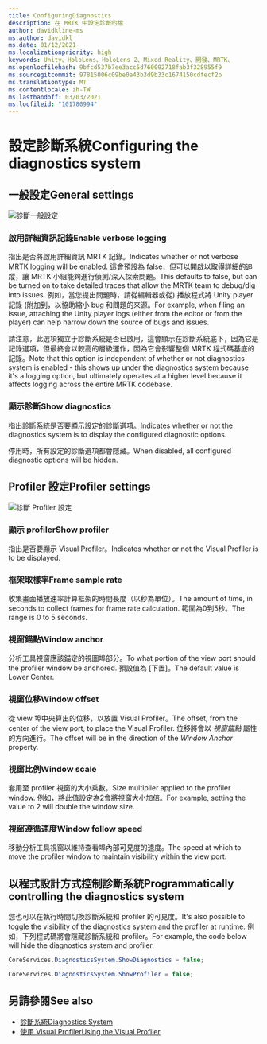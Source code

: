 ```yaml
---
title: ConfiguringDiagnostics
description: 在 MRTK 中設定診斷的檔
author: davidkline-ms
ms.author: davidkl
ms.date: 01/12/2021
ms.localizationpriority: high
keywords: Unity、HoloLens、HoloLens 2、Mixed Reality、開發、MRTK、
ms.openlocfilehash: 9bfcd537b7ee3acc5d760092718fab3f328955f9
ms.sourcegitcommit: 97815006c09be0a43b3d9b33c1674150cdfecf2b
ms.translationtype: MT
ms.contentlocale: zh-TW
ms.lasthandoff: 03/03/2021
ms.locfileid: "101780994"
---
```

# <a name="configuring-the-diagnostics-system"></a><span data-ttu-id="05340-104">設定診斷系統</span><span class="sxs-lookup"><span data-stu-id="05340-104">Configuring the diagnostics system</span></span>

## <a name="general-settings"></a><span data-ttu-id="05340-105">一般設定</span><span class="sxs-lookup"><span data-stu-id="05340-105">General settings</span></span>

![診斷一般設定](../images/diagnostics/DiagnosticsGeneralSettings.png)

### <a name="enable-verbose-logging"></a><span data-ttu-id="05340-107">啟用詳細資訊記錄</span><span class="sxs-lookup"><span data-stu-id="05340-107">Enable verbose logging</span></span>

<span data-ttu-id="05340-108">指出是否將啟用詳細資訊 MRTK 記錄。</span><span class="sxs-lookup"><span data-stu-id="05340-108">Indicates whether or not verbose MRTK logging will be enabled.</span></span> <span data-ttu-id="05340-109">這會預設為 false，但可以開啟以取得詳細的追蹤，讓 MRTK 小組能夠進行偵測/深入探索問題。</span><span class="sxs-lookup"><span data-stu-id="05340-109">This defaults to false, but can be turned on to take detailed traces that allow the MRTK team to debug/dig into issues.</span></span> <span data-ttu-id="05340-110">例如，當您提出問題時，請從編輯器或從) 播放程式將 Unity player 記錄 (附加到，以協助縮小 bug 和問題的來源。</span><span class="sxs-lookup"><span data-stu-id="05340-110">For example, when filing an issue, attaching the Unity player logs (either from the editor or from the player) can help narrow down the source of bugs and issues.</span></span>

<span data-ttu-id="05340-111">請注意，此選項獨立于診斷系統是否已啟用，這會顯示在診斷系統底下，因為它是記錄選項，但最終會以較高的層級運作，因為它會影響整個 MRTK 程式碼基底的記錄。</span><span class="sxs-lookup"><span data-stu-id="05340-111">Note that this option is independent of whether or not diagnostics system is enabled - this shows up under the diagnostics system because it's a logging option, but ultimately operates at a higher level because it affects logging across the entire MRTK codebase.</span></span>

### <a name="show-diagnostics"></a><span data-ttu-id="05340-112">顯示診斷</span><span class="sxs-lookup"><span data-stu-id="05340-112">Show diagnostics</span></span>

<span data-ttu-id="05340-113">指出診斷系統是否要顯示設定的診斷選項。</span><span class="sxs-lookup"><span data-stu-id="05340-113">Indicates whether or not the diagnostics system is to display the configured diagnostic options.</span></span>

<span data-ttu-id="05340-114">停用時，所有設定的診斷選項都會隱藏。</span><span class="sxs-lookup"><span data-stu-id="05340-114">When disabled, all configured diagnostic options will be hidden.</span></span>

## <a name="profiler-settings"></a><span data-ttu-id="05340-115">Profiler 設定</span><span class="sxs-lookup"><span data-stu-id="05340-115">Profiler settings</span></span>

![診斷 Profiler 設定](../images/diagnostics/DiagnosticsProfilerSettings.png)

### <a name="show-profiler"></a><span data-ttu-id="05340-117">顯示 profiler</span><span class="sxs-lookup"><span data-stu-id="05340-117">Show profiler</span></span>

<span data-ttu-id="05340-118">指出是否要顯示 Visual Profiler。</span><span class="sxs-lookup"><span data-stu-id="05340-118">Indicates whether or not the Visual Profiler is to be displayed.</span></span>

### <a name="frame-sample-rate"></a><span data-ttu-id="05340-119">框架取樣率</span><span class="sxs-lookup"><span data-stu-id="05340-119">Frame sample rate</span></span>

<span data-ttu-id="05340-120">收集畫面播放速率計算框架的時間長度（以秒為單位）。</span><span class="sxs-lookup"><span data-stu-id="05340-120">The amount of time, in seconds to collect frames for frame rate calculation.</span></span> <span data-ttu-id="05340-121">範圍為0到5秒。</span><span class="sxs-lookup"><span data-stu-id="05340-121">The range is 0 to 5 seconds.</span></span>

### <a name="window-anchor"></a><span data-ttu-id="05340-122">視窗錨點</span><span class="sxs-lookup"><span data-stu-id="05340-122">Window anchor</span></span>

<span data-ttu-id="05340-123">分析工具視窗應該錨定的視圖埠部分。</span><span class="sxs-lookup"><span data-stu-id="05340-123">To what portion of the view port should the profiler window be anchored.</span></span> <span data-ttu-id="05340-124">預設值為 [下置]。</span><span class="sxs-lookup"><span data-stu-id="05340-124">The default value is Lower Center.</span></span>

### <a name="window-offset"></a><span data-ttu-id="05340-125">視窗位移</span><span class="sxs-lookup"><span data-stu-id="05340-125">Window offset</span></span>

<span data-ttu-id="05340-126">從 view 埠中央算出的位移，以放置 Visual Profiler。</span><span class="sxs-lookup"><span data-stu-id="05340-126">The offset, from the center of the view port, to place the Visual Profiler.</span></span> <span data-ttu-id="05340-127">位移將會以 *視窗錨點* 屬性的方向進行。</span><span class="sxs-lookup"><span data-stu-id="05340-127">The offset will be in the direction of the *Window Anchor* property.</span></span>

### <a name="window-scale"></a><span data-ttu-id="05340-128">視窗比例</span><span class="sxs-lookup"><span data-stu-id="05340-128">Window scale</span></span>

<span data-ttu-id="05340-129">套用至 profiler 視窗的大小乘數。</span><span class="sxs-lookup"><span data-stu-id="05340-129">Size multiplier applied to the profiler window.</span></span> <span data-ttu-id="05340-130">例如，將此值設定為2會將視窗大小加倍。</span><span class="sxs-lookup"><span data-stu-id="05340-130">For example, setting the value to 2 will double the window size.</span></span>

### <a name="window-follow-speed"></a><span data-ttu-id="05340-131">視窗遵循速度</span><span class="sxs-lookup"><span data-stu-id="05340-131">Window follow speed</span></span>

<span data-ttu-id="05340-132">移動分析工具視窗以維持查看埠內部可見度的速度。</span><span class="sxs-lookup"><span data-stu-id="05340-132">The speed at which to move the profiler window to maintain visibility within the view port.</span></span>

## <a name="programmatically-controlling-the-diagnostics-system"></a><span data-ttu-id="05340-133">以程式設計方式控制診斷系統</span><span class="sxs-lookup"><span data-stu-id="05340-133">Programmatically controlling the diagnostics system</span></span>

<span data-ttu-id="05340-134">您也可以在執行時間切換診斷系統和 profiler 的可見度。</span><span class="sxs-lookup"><span data-stu-id="05340-134">It's also possible to toggle the visibility of the diagnostics system and the profiler at runtime.</span></span> <span data-ttu-id="05340-135">例如，下列程式碼將會隱藏診斷系統和 profiler。</span><span class="sxs-lookup"><span data-stu-id="05340-135">For example, the code below will hide the diagnostics system and profiler.</span></span>

```c#
CoreServices.DiagnosticsSystem.ShowDiagnostics = false;

CoreServices.DiagnosticsSystem.ShowProfiler = false;
```

## <a name="see-also"></a><span data-ttu-id="05340-136">另請參閱</span><span class="sxs-lookup"><span data-stu-id="05340-136">See also</span></span>

- [<span data-ttu-id="05340-137">診斷系統</span><span class="sxs-lookup"><span data-stu-id="05340-137">Diagnostics System</span></span>](DiagnosticsSystemGettingStarted.md)
- [<span data-ttu-id="05340-138">使用 Visual Profiler</span><span class="sxs-lookup"><span data-stu-id="05340-138">Using the Visual Profiler</span></span>](UsingVisualProfiler.md)
